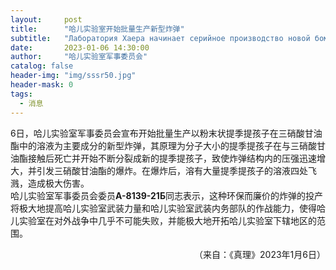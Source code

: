 ```yaml
---
layout:     post
title:      "哈儿实验室开始批量生产新型炸弹"
subtitle:   "Лаборатория Хаера начинает серийное производство новой бомбы"
date:       2023-01-06 14:30:00
author:     "哈儿实验室军事委员会"
catalog: false
header-img: "img/sssr50.jpg"
header-mask: 0
tags:
  - 消息
---
```


6日，哈儿实验室军事委员会宣布开始批量生产以粉末状提季提孩子在三硝酸甘油酯中的溶液为主要成分的新型炸弹，其原理为分子大小的提季提孩子在与三硝酸甘油酯接触后死亡并开始不断分裂成新的提季提孩子，致使炸弹结构内的压强迅速增大，并引发三硝酸甘油酯的爆炸。在爆炸后，溶有大量提季提孩子的溶液四处飞溅，造成极大伤害。  
哈儿实验室军事委员会委员**А-8139-21Б**同志表示，这种环保而廉价的炸弹的投产将极大地提高哈儿实验室武装力量和哈儿实验室武装内务部队的作战能力，使得哈儿实验室在对外战争中几乎不可能失败，并能极大地开拓哈儿实验室下辖地区的范围。
<div style="text-align: right">（来自：《真理》2023年1月6日）</div>